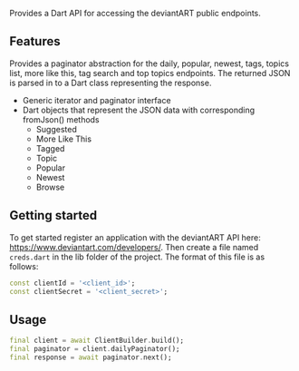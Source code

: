 Provides a Dart API for accessing the deviantART public endpoints.

## Features

Provides a paginator abstraction for the daily, popular, newest, tags, topics list, more like this, tag search and top
topics endpoints.  The returned JSON is parsed in to a Dart class representing the response.

- Generic iterator and paginator interface
- Dart objects that represent the JSON data with corresponding fromJson() methods
  * Suggested
  * More Like This
  * Tagged
  * Topic
  * Popular
  * Newest
  * Browse

## Getting started

To get started register an application with the deviantART API here: https://www.deviantart.com/developers/.  Then
create a file named `creds.dart` in the lib folder of the project.  The format of this file is as follows:
```dart
const clientId = '<client_id>';
const clientSecret = '<client_secret>';
```

## Usage

```dart
final client = await ClientBuilder.build();
final paginator = client.dailyPaginator();
final response = await paginator.next();
```
